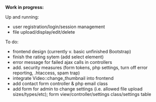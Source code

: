 <b>Work in progress:</b>


Up and running:
- user registration/login/session management
- file upload/display/edit/delete

To do:
- frontend design (currently v. basic unfinished Bootstrap)
- finish the rating sytem (add select element)
- error message for failed ajax calls in controllers
- add. security measures (form tokens, php settings, turn off error reporting, .htaccess, spam trap)
- integrate Video::change_thumbnail into frontend
- add contact form controller & php email class
- add form for admin to change settings (i.e. allowed file upload sizes/types/etc); form view/controller/settings class/settings table
